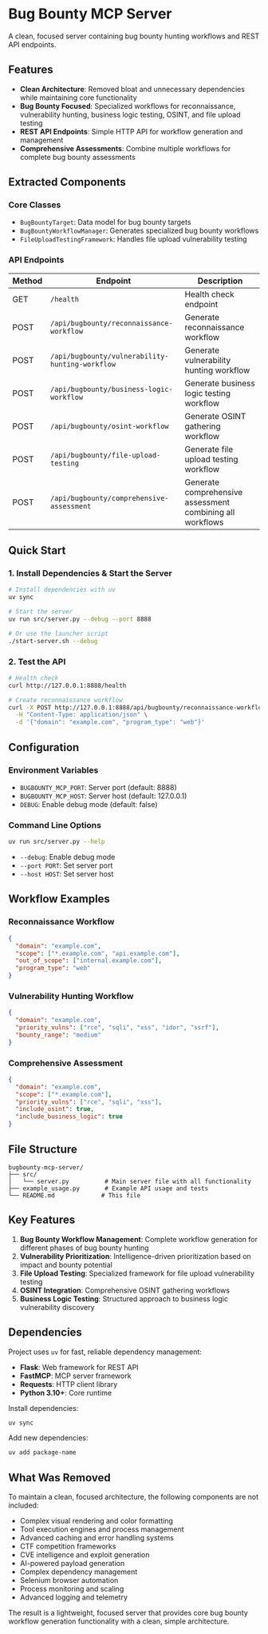 # Bug Bounty MCP Server

A clean, focused server containing bug bounty hunting workflows and REST API endpoints.

## Features

- **Clean Architecture**: Removed bloat and unnecessary dependencies while maintaining core functionality
- **Bug Bounty Focused**: Specialized workflows for reconnaissance, vulnerability hunting, business logic testing, OSINT, and file upload testing
- **REST API Endpoints**: Simple HTTP API for workflow generation and management
- **Comprehensive Assessments**: Combine multiple workflows for complete bug bounty assessments

## Extracted Components

### Core Classes
- `BugBountyTarget`: Data model for bug bounty targets
- `BugBountyWorkflowManager`: Generates specialized bug bounty workflows
- `FileUploadTestingFramework`: Handles file upload vulnerability testing

### API Endpoints

| Method | Endpoint | Description |
|--------|----------|-------------|
| GET | `/health` | Health check endpoint |
| POST | `/api/bugbounty/reconnaissance-workflow` | Generate reconnaissance workflow |
| POST | `/api/bugbounty/vulnerability-hunting-workflow` | Generate vulnerability hunting workflow |
| POST | `/api/bugbounty/business-logic-workflow` | Generate business logic testing workflow |
| POST | `/api/bugbounty/osint-workflow` | Generate OSINT gathering workflow |
| POST | `/api/bugbounty/file-upload-testing` | Generate file upload testing workflow |
| POST | `/api/bugbounty/comprehensive-assessment` | Generate comprehensive assessment combining all workflows |

## Quick Start

### 1. Install Dependencies & Start the Server

```bash
# Install dependencies with uv
uv sync

# Start the server
uv run src/server.py --debug --port 8888

# Or use the launcher script
./start-server.sh --debug
```

### 2. Test the API

```bash
# Health check
curl http://127.0.0.1:8888/health

# Create reconnaissance workflow
curl -X POST http://127.0.0.1:8888/api/bugbounty/reconnaissance-workflow \
  -H "Content-Type: application/json" \
  -d '{"domain": "example.com", "program_type": "web"}'
```


## Configuration

### Environment Variables

- `BUGBOUNTY_MCP_PORT`: Server port (default: 8888)
- `BUGBOUNTY_MCP_HOST`: Server host (default: 127.0.0.1)
- `DEBUG`: Enable debug mode (default: false)

### Command Line Options

```bash
uv run src/server.py --help
```

- `--debug`: Enable debug mode
- `--port PORT`: Set server port
- `--host HOST`: Set server host

## Workflow Examples

### Reconnaissance Workflow

```json
{
  "domain": "example.com",
  "scope": ["*.example.com", "api.example.com"],
  "out_of_scope": ["internal.example.com"],
  "program_type": "web"
}
```

### Vulnerability Hunting Workflow

```json
{
  "domain": "example.com",
  "priority_vulns": ["rce", "sqli", "xss", "idor", "ssrf"],
  "bounty_range": "medium"
}
```

### Comprehensive Assessment

```json
{
  "domain": "example.com",
  "scope": ["*.example.com"],
  "priority_vulns": ["rce", "sqli", "xss"],
  "include_osint": true,
  "include_business_logic": true
}
```

## File Structure

```
bugbounty-mcp-server/
├── src/
│   └── server.py          # Main server file with all functionality
├── example_usage.py       # Example API usage and tests
└── README.md             # This file
```

## Key Features

1. **Bug Bounty Workflow Management**: Complete workflow generation for different phases of bug bounty hunting
2. **Vulnerability Prioritization**: Intelligence-driven prioritization based on impact and bounty potential
3. **File Upload Testing**: Specialized framework for file upload vulnerability testing
4. **OSINT Integration**: Comprehensive OSINT gathering workflows
5. **Business Logic Testing**: Structured approach to business logic vulnerability discovery

## Dependencies

Project uses `uv` for fast, reliable dependency management:

- **Flask**: Web framework for REST API
- **FastMCP**: MCP server framework
- **Requests**: HTTP client library
- **Python 3.10+**: Core runtime

Install dependencies:
```bash
uv sync
```

Add new dependencies:
```bash
uv add package-name
```

## What Was Removed

To maintain a clean, focused architecture, the following components are not included:

- Complex visual rendering and color formatting
- Tool execution engines and process management
- Advanced caching and error handling systems
- CTF competition frameworks
- CVE intelligence and exploit generation
- AI-powered payload generation
- Complex dependency management
- Selenium browser automation
- Process monitoring and scaling
- Advanced logging and telemetry

The result is a lightweight, focused server that provides core bug bounty workflow generation functionality with a clean, simple architecture.